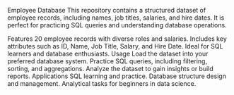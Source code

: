 Employee Database
This repository contains a structured dataset of employee records, including names, job titles, salaries, and hire dates. It is perfect for practicing SQL queries and understanding database operations.

Features
20 employee records with diverse roles and salaries.
Includes key attributes such as ID, Name, Job Title, Salary, and Hire Date.
Ideal for SQL learners and database enthusiasts.
Usage
Load the dataset into your preferred database system.
Practice SQL queries, including filtering, sorting, and aggregations.
Analyze the dataset to gain insights or build reports.
Applications
SQL learning and practice.
Database structure design and management.
Analytical tasks for beginners in data science.
